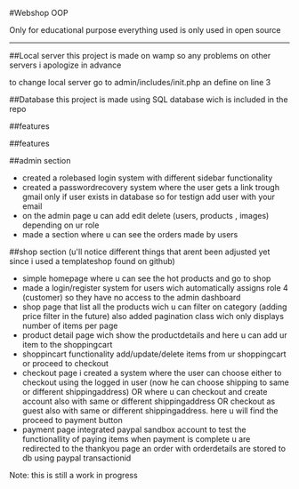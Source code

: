 #Webshop OOP

Only for educational purpose everything used is only used in open source


---


##Local server
this project is made on wamp so any problems on other servers i apologize in advance

to change local server go to admin/includes/init.php an define on line 3

##Database 
this project is made using SQL database wich is included in the repo



##features



##features


##admin section

- created a rolebased login system with different sidebar functionality
- created a passwordrecovery system where the user gets a link trough gmail only if user exists in database so for testign add user with your email
- on the admin page u can add edit delete (users, products , images) depending on ur role
- made a section where u can see the orders made by users 

##shop section
(u'll notice different things that arent been adjusted yet since i used a templateshop found on github)
- simple homepage where u can see the hot products and go to shop 
- made a login/register system for users wich automatically assigns role 4 (customer) so they have no access to the admin dashboard
- shop page that list all the products wich u can filter on category (adding price filter in the future) also added pagination class wich only displays number of items per page
- product detail page wich show the productdetails and here u can add ur item to the shoppingcart
- shoppincart functionality add/update/delete items from ur shoppingcart or proceed to checkout
- checkout page i created a system where the user can choose either to checkout using the logged in user (now he can choose shipping to same or different shippingaddress) OR where u can checkout and create account also with same or different shippingaddress OR checkout as guest also with same or different shippingaddress. here u will find the proceed to payment button
- payment page integrated paypal sandbox account to test the functionallity of paying items when payment is complete u are redirected to the thankyou page an order with orderdetails are stored to db using paypal transactionid

Note: this is still a work in progress 

